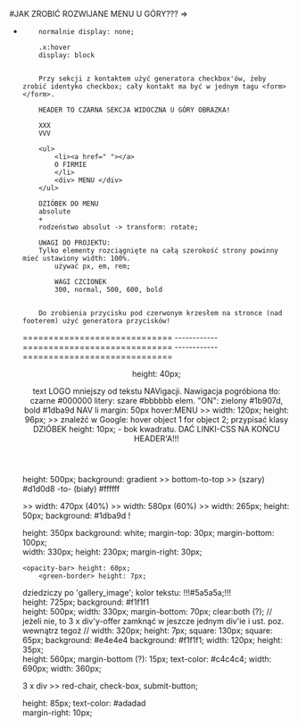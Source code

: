 #JAK ZROBIĆ ROZWIJANE MENU U GÓRY??? =>
<ul>
    <li class="x">
        <div class="y">
        
        normalnie display: none;
        
        .x:hover
        display: block
        
        
        Przy sekcji z kontaktem użyć generatora checkbox'ów, żeby zrobić identyko checkbox; cały kontakt ma być w jednym tagu <form></form>.
        
        HEADER TO CZARNA SEKCJA WIDOCZNA U GÓRY OBRAZKA!
        
        XXX
        VVV
        
        <ul>
            <li><a href=" "></a>
            O FIRMIE
            </li>
            <div> MENU </div>
        </ul>
        
        DZIÓBEK DO MENU
        absolute
        +
        rodzeństwo absolut -> transform: rotate;
        
        UWAGI DO PROJEKTU:
        Tylko elementy rozciągnięte na całą szerokość strony powinny mieć ustawiony width: 100%.
            używać px, em, rem;
            
            WAGI CZCIONEK
            300, normal, 500, 600, bold 
        
        
        Do zrobienia przycisku pod czerwonym krzesłem na stronce (nad footerem) użyć generatora przycisków!
        
============================= ------------ ============================= ------------ =============================
<header>
height: 40px;

text LOGO mniejszy od tekstu NAVigacji.
Nawigacja pogróbiona
tło: czarne #000000
litery: szare #bbbbbb
elem. "ON": zielony #1b907d, bold
                    #1dba9d
NAV li margin: 50px
hover:MENU >> width: 120px; height: 96px; >> znaleźć w Google: hover object 1 for object 2; przypisać klasy
DZIÓBEK height: 10px; - bok kwadratu.
DAĆ LINKI-CSS NA KOŃCU HEADER'A!!!
</header>

<section id="about">
height: 500px;
background: gradient >> bottom-to-top >> (szary) #d1d0d8 -to- (biały) #ffffff

<about-left> >> width: 470px (40%)
<about-right> >> width: 580px (60%)
<div-button> >> width: 265px; height: 50px; background: #1dba9d
!</section-about>

<section id="gallery">
height: 350px background: white; 
margin-top: 30px; margin-bottom: 100px;

<div class="gallery_image"> width: 330px; height: 230px;
margin-right: 30px;

    <opacity-bar> height: 60px;
        <green-border> height: 7px;

<div class="gallery_text">
dziedziczy po 'gallery_image'; kolor tekstu: !!!#5a5a5a;!!!       
</section-gallery>

<section id="price_list">
height: 725px;
background: #f1f1f1

<div class="price_normal">
height: 500px;
width: 330px;
margin-bottom: 70px;
    <div-title> clear:both (?); // jeżeli nie, to 3 x div'y-offer zamknąć w jeszcze jednym div'ie i ust. poz. wewnątrz tegoż //
        <green-border> width: 320px; height: 7px;
    </div-title>
    <div-offer>
        <circle> square: 130px;
            <small-circle> square: 65px; <small-circle>
        </circle>
        <class-1-bar> background: #e4e4e4
        <class-2-bar> background: #f1f1f1;
        <div-button> width: 120px; height: 35px;
    </div-offer>
</section-price-list>
    
<section id="contact">
height: 560px;
margin-bottom (?): 15px;
text-color: #c4c4c4;

<div-inputs-contact-left>
    width: 690px;
</div-inputs>
<div-contact-right>
width: 360px;

3 x div >> red-chair, check-box, submit-button;
</section-contact>

<footer>
height: 85px;
text-color: #adadad
    <div class="social-media">
        margin-right: 10px;
    </div>
    


</footer>









































































































        
        
        
        
        
        
        
        
        
        
        
        
        
        
        
        
        
